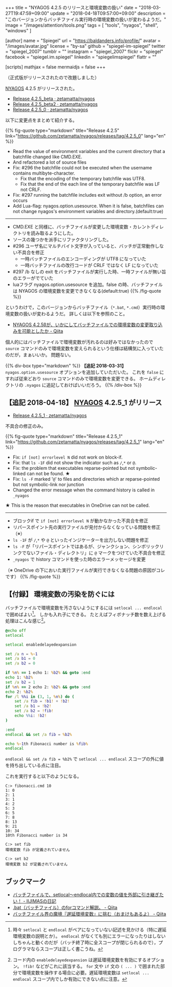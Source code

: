 +++
title = "NYAGOS 4.2.5 のリリースと環境変数の扱い"
date = "2018-03-27T19:47:59+09:00"
update = "2018-04-18T09:57:00+09:00"
description = "このバージョンからバッチファイル実行時の環境変数の扱いが変わるようだ。"
image = "/images/attention/tools.png"
tags  = [ "tools", "nyagos", "shell", "windows" ]

[author]
  name      = "Spiegel"
  url       = "https://baldanders.info/profile/"
  avatar    = "/images/avatar.jpg"
  license   = "by-sa"
  github    = "spiegel-im-spiegel"
  twitter   = "spiegel_2007"
  tumblr    = ""
  instagram = "spiegel_2007"
  flickr    = "spiegel"
  facebook  = "spiegel.im.spiegel"
  linkedin  = "spiegelimspiegel"
  flattr    = ""

[scripts]
  mathjax = false
  mermaidjs = false
+++

（正式版がリリースされたので改題しました）

[NYAGOS] 4.2.5 がリリースされた。

- [Release 4.2.5_beta · zetamatta/nyagos](https://github.com/zetamatta/nyagos/releases/tag/4.2.5_beta)
- [Release 4.2.5_beta2 · zetamatta/nyagos](https://github.com/zetamatta/nyagos/releases/tag/4.2.5_beta2)
- [Release 4.2.5_0 · zetamatta/nyagos](https://github.com/zetamatta/nyagos/releases/tag/4.2.5_0)

以下に変更点をまとめて紹介する。

{{% fig-quote type="markdown" title="Release 4.2.5" link="https://github.com/zetamatta/nyagos/releases/tag/4.2.5_0" lang="en" %}}
- Read the value of environment variables and the current directory that a batchfile changed like CMD.EXE.
- And refactored a lot of source files
- Fix: #296 the batchfile could not be executed when the username contains multibyte-character.
    - Fix that the encoding of the temporary batchfile was UTF8.
    - Fix that the end of the each line of the temporary batchfile was LF not CRLF.
- Fix: #297 running the batchfile includes exit without /b option, an error occurs
- Add Lua-flag: nyagos.option.usesource. When it is false, batchfiles can not change nyagos's environment variables and directory.(default:true)

----

- CMD.EXE と同様に、バッチファイルが変更した環境変数・カレントディレクトリを読み取るようにした。
- ソースの幾つかを派手にリファクタリングした。
- #296 ユーザ名にマルチバイト文字が入っていると、バッチが正常動作しない不具合を修正
    - 一時バッチファイルのエンコーディングが UTF8 になっていた
    - 一時バッチファイルの改行コードが CRLF ではなく LF になっていた
- #297 /b なしの exit をバッチファイルが実行した時、一時ファイルが無い旨のエラーがでていた
- luaフラグ nyagos.option.usesource を追加。false の時、バッチファイルは NYAGOS の環境変数を変更できなくなる(default:true)
{{% /fig-quote %}}

というわけで，このバージョンからバッチファイル（`*.bat`, `*.cmd`）実行時の環境変数の扱いが変わるようだ。
詳しくは以下を参照のこと。

- [NYAGOS 4.2.5βが、いかにしてバッチファイルでの環境変数の変更取り込みを可能としたか - Qiita](https://qiita.com/zetamatta/items/efff93d92ac2150192fb)

個人的にはバッチファイルで環境変数が汚れるのは好みではなかったので `source` コマンドのみで環境変数を変えられるという仕様は結構気に入っていたのだが，まぁいいか。
問題ない。

{{% div-box type="markdown" %}}
**【追記 2018-03-31】** `nyagos.option.usesource` オプションを追加していただいた。
これを `false` にすれば従来どおり `source` コマンドのみで環境変数を変更できる。
ホームディレクトリの `.nyagos` に追記しておけばいいだろう。
{{% /div-box %}}

## 【追記 2018-04-18】 [NYAGOS] 4.2.5_1 がリリース

- [Release 4.2.5_1 · zetamatta/nyagos](https://github.com/zetamatta/nyagos/releases/tag/4.2.5_1)

不具合の修正のみ。

{{% fig-quote type="markdown" title="Release 4.2.5_1" link="https://github.com/zetamatta/nyagos/releases/tag/4.2.5_1" lang="en" %}}
- Fix: `if [not] errorlevel N` did not work on block-if.
- Fix: that `ls -1F` did not show the indicator such as `/`,`*` or `@`.
- Fix: the problem that executables reparse-pointed but not symbolic-linked can not be found. ★
- Fix: `ls -F` marked '`@`' to files and directories which ar reparse-pointed but not symbolic-link nor junction
- Changed the error message when the command history is called in `_nyagos`

★ This is the reason that executables in OneDrive can not be called.

----

- ブロックif で `if [not] errorlevel N` が動かなかった不具合を修正
- リパースポイント先の実行ファイルが見付からなくなっている問題を修正（※）
- `ls -1F` が `/`,`*` や `@` といったインジケーターを出力しない問題を修正
- `ls -F` が「リパースポイントではあるが、ジャンクション、シンボリックリンクでないファイル・ディレクトリ」に `@` マークをつけていた不具合を修正
- `_nyagos` で history コマンドを使った時のエラーメッセージを変更

（※ OneDrive の下においた実行ファイルが実行できなくなる問題の原因がコレです）
{{% /fig-quote %}}

## 【付録】 環境変数の汚染を防ぐには

バッチファイルで環境変数を汚さないようにするには `setlocal ... endlocal` で囲めばよい[^sl1]。
しかも入れ子にできる。
たとえばフィボナッチ数を数え上げる処理はこんな感じ[^de1]。

[^sl1]: 時々 `setlocal` と `endlocal` がペアになっていない記述を見かける（特に遅延環境変数の説明とか）。 `endlocal` がなくても別にエラーになったりはしないしちゃんと動くのだが（バッチ終了時に全スコープが閉じられるので），プログラマならスコープは正しく書こうね。
[^de1]: コード内の `enabledelayedexpansion` は遅延環境変数を有効にするオプション。 `!fib!` などがこれに該当する。 `for` 文や `if` 文の `( ... )` で囲まれた部分で環境変数を操作する場合に必要。遅延環境変数は `setlocal ... endlocal` スコープ内でしか有効にできない点に注意。

```bat
@echo off
setlocal

setlocal enabledelayedexpansion

set /a n = %~1
set /a b1 = 0
set /a b2 = 0

if %n% == 1 echo 1: %b2% && goto :end
echo 1: %b2%
set /a b2 = 1
if %n% == 2 echo 2: %b2% && goto :end
echo 2: %b2%
for /l %%i in (3, 1, %n%) do (
    set /a fib = !b1! + !b2!
    set /a b1 = !b2!
    set /a b2 = !fib!
    echo %%i: !b2!
)

:end
endlocal && set /a fib = %b2%

echo %~1th Fibonacci number is %fib%
endlocal 
```

`endlocal && set /a fib = %b2%` で `setlocal ... endlocal` スコープの外に値を持ち出している点に注目。

これを実行すると以下のようになる。

```text
C:> fibonacci.cmd 10
1: 0
2: 1
3: 1
4: 2
5: 3
6: 5
7: 8
8: 13
9: 21
10: 34
10th Fibonacci number is 34

C:> set fib
環境変数 fib が定義されていません

C:> set b2
環境変数 b2 が定義されていません
```

## ブックマーク

- [バッチファイルで、setlocal～endlocal内での変数の値を外部に引き継ぎたい！ - IIJIMASの日記](http://d.hatena.ne.jp/IIJIMAS/20101023/1287772847)
- [.bat（バッチファイル）のforコマンド解説。 - Qiita](https://qiita.com/sawa_tsuka/items/67be34bab1fdf3fb87f9)
- [バッチファイル界の魔境『遅延環境変数』に挑む（おまけもあるよ） - Qiita](https://qiita.com/sawa_tsuka/items/c7c477cacf8c97792e17)

[NYAGOS]: https://github.com/zetamatta/nyagos/ "zetamatta/nyagos: NYAGOS - The hybrid UNIXLike Commandline Shell for Windows"
